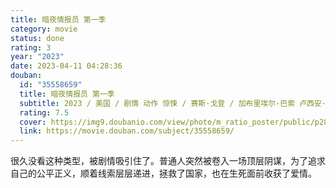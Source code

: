 ```yaml
---
title: 暗夜情报员 第一季
category: movie
status: done
rating: 3
year: "2023"
date: 2023-04-11 04:28:36
douban:
  id: "35558659"
  title: 暗夜情报员 第一季
  subtitle: 2023 / 美国 / 剧情 动作 惊悚 / 赛斯·戈登 / 加布里埃尔·巴索 卢西安·布坎南
  rating: 7.5
  cover: https://img9.doubanio.com/view/photo/m_ratio_poster/public/p2889055525.jpg
  link: https://movie.douban.com/subject/35558659/
---
```


很久没看这种类型，被剧情吸引住了。普通人突然被卷入一场顶层阴谋，为了追求自己的公平正义，顺着线索层层递进，拯救了国家，也在生死面前收获了爱情。

